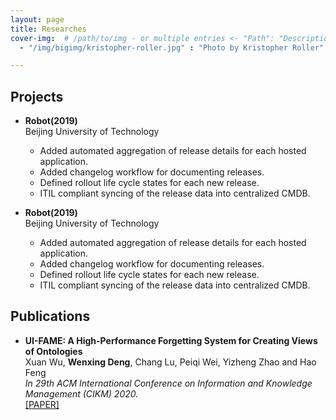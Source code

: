 ```yaml
---
layout: page
title: Researches
cover-img:	# /path/to/img - or multiple entries <- "Path": "Description">
  - "/img/bigimg/kristopher-roller.jpg" : "Photo by Kristopher Roller"

---
```

## <i class="fa fa-cubes" aria-hidden="true"></i> Projects  

* **Robot(2019)**  
  Beijing University of Technology

  - Added automated aggregation of release details for each hosted application.
  - Added changelog workflow for documenting releases.
  - Defined rollout life cycle states for each new release.
  - ITIL compliant syncing of the release data into centralized CMDB. 

* **Robot(2019)**  
  Beijing University of Technology

  - Added automated aggregation of release details for each hosted application.
  - Added changelog workflow for documenting releases.
  - Defined rollout life cycle states for each new release.
  - ITIL compliant syncing of the release data into centralized CMDB.     


## <i class="fa fa-align-left" aria-hidden="true"></i> Publications  


* **UI-FAME: A High-Performance Forgetting System for Creating Views of Ontologies**  
  Xuan Wu, **Wenxing Deng**, Chang Lu, Peiqi Wei, Yizheng Zhao and Hao Feng  
  _In 29th ACM International Conference on Information and Knowledge Management (CIKM) 2020._    
  [[PAPER]](/pub/CIKM_2020_paper_2000.pdf)
  


